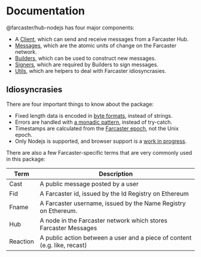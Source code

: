 # Documentation

@farcaster/hub-nodejs has four major components:

- A [Client](./Client.md), which can send and receive messages from a Farcaster Hub.
- [Messages](./Messages.md), which are the atomic units of change on the Farcaster network.
- [Builders](./Builders.md), which can be used to construct new messages.
- [Signers](./signers/), which are required by Builders to sign messages.
- [Utils](./Utils.md), which are helpers to deal with Farcaster idiosyncrasies.

## Idiosyncrasies

There are four important things to know about the package:

- Fixed length data is encoded in [byte formats](./Utils.md#bytes), instead of strings.
- Errors are handled with [a monadic pattern](./Utils.md#errors), instead of try-catch.
- Timestamps are calculated from the [Farcaster epoch](./Utils.md#time), not the Unix epoch.
- Only Nodejs is supported, and browser support is a [work in progress](https://github.com/farcasterxyz/hubble/issues/573).

There are also a few Farcaster-specific terms that are very commonly used in this package:

| Term     | Description                                                               |
| -------- | ------------------------------------------------------------------------- |
| Cast     | A public message posted by a user                                         |
| Fid      | A Farcaster id, issued by the Id Registry on Ethereum                     |
| Fname    | A Farcaster username, issued by the Name Registry on Ethereum.            |
| Hub      | A node in the Farcaster network which stores Farcaster Messages           |
| Reaction | A public action between a user and a piece of content (e.g. like, recast) |
